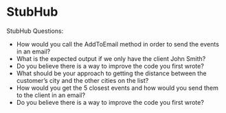 # StubHub
StubHub Questions:

- How would you call the AddToEmail method in order to send the events in an email?
- What is the expected output if we only have the client John Smith?
- Do you believe there is a way to improve the code you first wrote?
- What should be your approach to getting the distance between the customer’s city and
the other cities on the list?
- How would you get the 5 closest events and how would you send them to the client in an
email?
- Do you believe there is a way to improve the code you first wrote?
